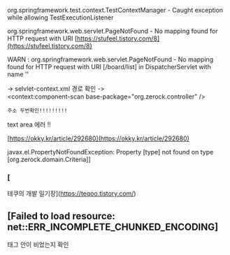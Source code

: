 org.springframework.test.context.TestContextManager - Caught exception while allowing TestExecutionListener 

 org.springframework.web.servlet.PageNotFound - No mapping found for HTTP request with URI
 [https://stufeel.tistory.com/8](https://stufeel.tistory.com/8)


WARN : org.springframework.web.servlet.PageNotFound - No mapping found for HTTP request with URI [/board/list] in DispatcherServlet with name ''

-> selvlet-context.xml 경로 확인
-> 	
	<context:component-scan base-package="org.zerock.controller" />
	
	주소 두번확인!!!!!!!!!


text area 에러 !!

[https://okky.kr/article/292680](https://okky.kr/article/292680)




javax.el.PropertyNotFoundException: Property [type] not found on type [org.zerock.domain.Criteria]] 



### [  
테쿠의 개발 일기장](https://teqoo.tistory.com/)

## [Failed to load resource: net::ERR_INCOMPLETE_CHUNKED_ENCODING]

태그 안이 비었는지 확인
<!--stackedit_data:
eyJoaXN0b3J5IjpbLTE4MDczNjcwMzAsLTIwMjQxMjQ3NzMsLT
EwOTAyODYwNzYsMTA5MDQ4NDUzNywtMTY0MDU1MDgyMSwtMjc4
NDg1MTY4XX0=
-->